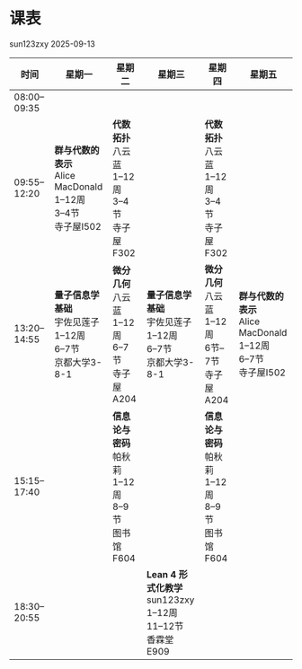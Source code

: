 # 课表
sun123zxy
2025-09-13

<table class="column-page">
<thead>
<tr>
<th>时间</th>
<th>星期一</th>
<th>星期二</th>
<th>星期三</th>
<th>星期四</th>
<th>星期五</th>
</tr>
</thead>
<tbody>
<tr>
<td>08:00–09:35</td>
<td></td>
<td></td>
<td></td>
<td></td>
<td></td>
</tr>
<tr>
<td>09:55–12:20</td>
<td><strong>群与代数的表示</strong><br />
Alice MacDonald<br />
1–12周<br />
3–4节<br />
寺子屋I502</td>
<td><strong>代数拓扑</strong><br />
八云蓝<br />
1–12周<br />
3–4节<br />
寺子屋F302</td>
<td></td>
<td><strong>代数拓扑</strong><br />
八云蓝<br />
1–12周<br />
3–4节<br />
寺子屋F302</td>
<td></td>
</tr>
<tr>
<td>13:20–14:55</td>
<td><strong>量子信息学基础</strong><br />
宇佐见莲子<br />
1–12周<br />
6–7节<br />
京都大学3-8-1</td>
<td><strong>微分几何</strong><br />
八云蓝<br />
1–12周<br />
6–7节<br />
寺子屋A204</td>
<td><strong>量子信息学基础</strong><br />
宇佐见莲子<br />
1–12周<br />
6–7节<br />
京都大学3-8-1</td>
<td><strong>微分几何</strong><br />
八云蓝<br />
1–12周<br />
6节–7节<br />
寺子屋A204</td>
<td><strong>群与代数的表示</strong><br />
Alice MacDonald<br />
1–12周<br />
6–7节<br />
寺子屋I502</td>
</tr>
<tr>
<td>15:15–17:40</td>
<td></td>
<td><strong>信息论与密码</strong><br />
帕秋莉<br />
1–12周<br />
8–9节<br />
图书馆F604</td>
<td></td>
<td><strong>信息论与密码</strong><br />
帕秋莉<br />
1–12周<br />
8–9节<br />
图书馆F604</td>
<td></td>
</tr>
<tr>
<td>18:30–20:55</td>
<td></td>
<td></td>
<td><strong>Lean 4 形式化教学</strong><br />
sun123zxy<br />
1–12周<br />
11–12节<br />
香霖堂E909</td>
<td></td>
<td></td>
</tr>
</tbody>
</table>

